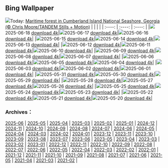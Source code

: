 ## Bing Wallpaper
![](https://www.bing.com/th?id=OHR.CumberlandOaks_EN-US1850139942_UHD.jpg&w=1000)Today: [Maritime forest in Cumberland Island National Seashore, Georgia (© Chris Moore/TANDEM Stills + Motion)](https://www.bing.com/th?id=OHR.CumberlandOaks_EN-US1850139942_UHD.jpg)
|      |      |      |
| :----: | :----: | :----: |
|![](https://www.bing.com/th?id=OHR.CumberlandOaks_EN-US1850139942_UHD.jpg&pid=hp&w=384&h=216&rs=1&c=4)2025-06-18 [download 4k](https://www.bing.com/th?id=OHR.CumberlandOaks_EN-US1850139942_UHD.jpg)|![](https://www.bing.com/th?id=OHR.SeaTurtleBrazil_EN-US1789042400_UHD.jpg&pid=hp&w=384&h=216&rs=1&c=4)2025-06-17 [download 4k](https://www.bing.com/th?id=OHR.SeaTurtleBrazil_EN-US1789042400_UHD.jpg)|![](https://www.bing.com/th?id=OHR.RheaDad_EN-US1643943847_UHD.jpg&pid=hp&w=384&h=216&rs=1&c=4)2025-06-16 [download 4k](https://www.bing.com/th?id=OHR.RheaDad_EN-US1643943847_UHD.jpg)|
|![](https://www.bing.com/th?id=OHR.FlagCapitolDC_EN-US1553861171_UHD.jpg&pid=hp&w=384&h=216&rs=1&c=4)2025-06-15 [download 4k](https://www.bing.com/th?id=OHR.FlagCapitolDC_EN-US1553861171_UHD.jpg)|![](https://www.bing.com/th?id=OHR.SanMiguelAzores_EN-US2785372768_UHD.jpg&pid=hp&w=384&h=216&rs=1&c=4)2025-06-14 [download 4k](https://www.bing.com/th?id=OHR.SanMiguelAzores_EN-US2785372768_UHD.jpg)|![](https://www.bing.com/th?id=OHR.BigBendChisos_EN-US9433220487_UHD.jpg&pid=hp&w=384&h=216&rs=1&c=4)2025-06-13 [download 4k](https://www.bing.com/th?id=OHR.BigBendChisos_EN-US9433220487_UHD.jpg)|
|![](https://www.bing.com/th?id=OHR.FlamingosNamibia_EN-US9397449472_UHD.jpg&pid=hp&w=384&h=216&rs=1&c=4)2025-06-12 [download 4k](https://www.bing.com/th?id=OHR.FlamingosNamibia_EN-US9397449472_UHD.jpg)|![](https://www.bing.com/th?id=OHR.AerialEverglades_EN-US9045585896_UHD.jpg&pid=hp&w=384&h=216&rs=1&c=4)2025-06-11 [download 4k](https://www.bing.com/th?id=OHR.AerialEverglades_EN-US9045585896_UHD.jpg)|![](https://www.bing.com/th?id=OHR.DubrovnikTwilight_EN-US9005720216_UHD.jpg&pid=hp&w=384&h=216&rs=1&c=4)2025-06-10 [download 4k](https://www.bing.com/th?id=OHR.DubrovnikTwilight_EN-US9005720216_UHD.jpg)|
|![](https://www.bing.com/th?id=OHR.StellarSeaLions_EN-US8941740506_UHD.jpg&pid=hp&w=384&h=216&rs=1&c=4)2025-06-09 [download 4k](https://www.bing.com/th?id=OHR.StellarSeaLions_EN-US8941740506_UHD.jpg)|![](https://www.bing.com/th?id=OHR.PacificCrestTrail_EN-US8903844619_UHD.jpg&pid=hp&w=384&h=216&rs=1&c=4)2025-06-08 [download 4k](https://www.bing.com/th?id=OHR.PacificCrestTrail_EN-US8903844619_UHD.jpg)|![](https://www.bing.com/th?id=OHR.NormandyBeach_EN-US8863709180_UHD.jpg&pid=hp&w=384&h=216&rs=1&c=4)2025-06-07 [download 4k](https://www.bing.com/th?id=OHR.NormandyBeach_EN-US8863709180_UHD.jpg)|
|![](https://www.bing.com/th?id=OHR.OlivaresMural_EN-US8824492734_UHD.jpg&pid=hp&w=384&h=216&rs=1&c=4)2025-06-06 [download 4k](https://www.bing.com/th?id=OHR.OlivaresMural_EN-US8824492734_UHD.jpg)|![](https://www.bing.com/th?id=OHR.CalaLuna_EN-US8760708047_UHD.jpg&pid=hp&w=384&h=216&rs=1&c=4)2025-06-05 [download 4k](https://www.bing.com/th?id=OHR.CalaLuna_EN-US8760708047_UHD.jpg)|![](https://www.bing.com/th?id=OHR.BicyclesUtrecht_EN-US8449213938_UHD.jpg&pid=hp&w=384&h=216&rs=1&c=4)2025-06-04 [download 4k](https://www.bing.com/th?id=OHR.BicyclesUtrecht_EN-US8449213938_UHD.jpg)|
|![](https://www.bing.com/th?id=OHR.EchinaceaButterfly_EN-US8404044892_UHD.jpg&pid=hp&w=384&h=216&rs=1&c=4)2025-06-03 [download 4k](https://www.bing.com/th?id=OHR.EchinaceaButterfly_EN-US8404044892_UHD.jpg)|![](https://www.bing.com/th?id=OHR.GrandeTerreReef_EN-US8351815569_UHD.jpg&pid=hp&w=384&h=216&rs=1&c=4)2025-06-02 [download 4k](https://www.bing.com/th?id=OHR.GrandeTerreReef_EN-US8351815569_UHD.jpg)|![](https://www.bing.com/th?id=OHR.SwedenReserve_EN-US8234763267_UHD.jpg&pid=hp&w=384&h=216&rs=1&c=4)2025-06-01 [download 4k](https://www.bing.com/th?id=OHR.SwedenReserve_EN-US8234763267_UHD.jpg)|
|![](https://www.bing.com/th?id=OHR.LittlePigeonRiver_EN-US1765916005_UHD.jpg&pid=hp&w=384&h=216&rs=1&c=4)2025-05-31 [download 4k](https://www.bing.com/th?id=OHR.LittlePigeonRiver_EN-US1765916005_UHD.jpg)|![](https://www.bing.com/th?id=OHR.MiravetSpain_EN-US4967052818_UHD.jpg&pid=hp&w=384&h=216&rs=1&c=4)2025-05-30 [download 4k](https://www.bing.com/th?id=OHR.MiravetSpain_EN-US4967052818_UHD.jpg)|![](https://www.bing.com/th?id=OHR.KelpOtter_EN-US4867923884_UHD.jpg&pid=hp&w=384&h=216&rs=1&c=4)2025-05-29 [download 4k](https://www.bing.com/th?id=OHR.KelpOtter_EN-US4867923884_UHD.jpg)|
|![](https://www.bing.com/th?id=OHR.MonaValePool_EN-US4805820773_UHD.jpg&pid=hp&w=384&h=216&rs=1&c=4)2025-05-28 [download 4k](https://www.bing.com/th?id=OHR.MonaValePool_EN-US4805820773_UHD.jpg)|![](https://www.bing.com/th?id=OHR.ArlingtonSunrise_EN-US4503302075_UHD.jpg&pid=hp&w=384&h=216&rs=1&c=4)2025-05-27 [download 4k](https://www.bing.com/th?id=OHR.ArlingtonSunrise_EN-US4503302075_UHD.jpg)|![](https://www.bing.com/th?id=OHR.ButchartFlowers_EN-US3361647368_UHD.jpg&pid=hp&w=384&h=216&rs=1&c=4)2025-05-26 [download 4k](https://www.bing.com/th?id=OHR.ButchartFlowers_EN-US3361647368_UHD.jpg)|
|![](https://www.bing.com/th?id=OHR.JotunheimenPark_EN-US4200824377_UHD.jpg&pid=hp&w=384&h=216&rs=1&c=4)2025-05-25 [download 4k](https://www.bing.com/th?id=OHR.JotunheimenPark_EN-US4200824377_UHD.jpg)|![](https://www.bing.com/th?id=OHR.ButterflyTurtle_EN-US4083359630_UHD.jpg&pid=hp&w=384&h=216&rs=1&c=4)2025-05-24 [download 4k](https://www.bing.com/th?id=OHR.ButterflyTurtle_EN-US4083359630_UHD.jpg)|![](https://www.bing.com/th?id=OHR.BaobabAvenue_EN-US3968050605_UHD.jpg&pid=hp&w=384&h=216&rs=1&c=4)2025-05-23 [download 4k](https://www.bing.com/th?id=OHR.BaobabAvenue_EN-US3968050605_UHD.jpg)|
|![](https://www.bing.com/th?id=OHR.SongyangTeaGarden_EN-US3919106941_UHD.jpg&pid=hp&w=384&h=216&rs=1&c=4)2025-05-22 [download 4k](https://www.bing.com/th?id=OHR.SongyangTeaGarden_EN-US3919106941_UHD.jpg)|![](https://www.bing.com/th?id=OHR.HoneyBeeLavender_EN-US3860322899_UHD.jpg&pid=hp&w=384&h=216&rs=1&c=4)2025-05-21 [download 4k](https://www.bing.com/th?id=OHR.HoneyBeeLavender_EN-US3860322899_UHD.jpg)|![](https://www.bing.com/th?id=OHR.MountHamilton_EN-US3808058743_UHD.jpg&pid=hp&w=384&h=216&rs=1&c=4)2025-05-20 [download 4k](https://www.bing.com/th?id=OHR.MountHamilton_EN-US3808058743_UHD.jpg)|

### Archives：
[2025-06](https://github.com/8838/bing-wallpaper/tree/main/picture/2025-06/) | [2025-05](https://github.com/8838/bing-wallpaper/tree/main/picture/2025-05/) | [2025-04](https://github.com/8838/bing-wallpaper/tree/main/picture/2025-04/) | [2025-03](https://github.com/8838/bing-wallpaper/tree/main/picture/2025-03/) | [2025-02](https://github.com/8838/bing-wallpaper/tree/main/picture/2025-02/) | [2025-01](https://github.com/8838/bing-wallpaper/tree/main/picture/2025-01/) | [2024-12](https://github.com/8838/bing-wallpaper/tree/main/picture/2024-12/) | [2024-11](https://github.com/8838/bing-wallpaper/tree/main/picture/2024-11/) | 
[2024-10](https://github.com/8838/bing-wallpaper/tree/main/picture/2024-10/) | [2024-09](https://github.com/8838/bing-wallpaper/tree/main/picture/2024-09/) | [2024-08](https://github.com/8838/bing-wallpaper/tree/main/picture/2024-08/) | [2024-07](https://github.com/8838/bing-wallpaper/tree/main/picture/2024-07/) | [2024-06](https://github.com/8838/bing-wallpaper/tree/main/picture/2024-06/) | [2024-05](https://github.com/8838/bing-wallpaper/tree/main/picture/2024-05/) | [2024-04](https://github.com/8838/bing-wallpaper/tree/main/picture/2024-04/) | [2024-03](https://github.com/8838/bing-wallpaper/tree/main/picture/2024-03/) | 
[2024-02](https://github.com/8838/bing-wallpaper/tree/main/picture/2024-02/) | [2024-01](https://github.com/8838/bing-wallpaper/tree/main/picture/2024-01/) | [2023-12](https://github.com/8838/bing-wallpaper/tree/main/picture/2023-12/) | [2023-11](https://github.com/8838/bing-wallpaper/tree/main/picture/2023-11/) | [2023-10](https://github.com/8838/bing-wallpaper/tree/main/picture/2023-10/) | [2023-09](https://github.com/8838/bing-wallpaper/tree/main/picture/2023-09/) | [2023-08](https://github.com/8838/bing-wallpaper/tree/main/picture/2023-08/) | [2023-07](https://github.com/8838/bing-wallpaper/tree/main/picture/2023-07/) | 
[2023-06](https://github.com/8838/bing-wallpaper/tree/main/picture/2023-06/) | [2023-05](https://github.com/8838/bing-wallpaper/tree/main/picture/2023-05/) | [2023-04](https://github.com/8838/bing-wallpaper/tree/main/picture/2023-04/) | [2023-03](https://github.com/8838/bing-wallpaper/tree/main/picture/2023-03/) | [2023-02](https://github.com/8838/bing-wallpaper/tree/main/picture/2023-02/) | [2023-01](https://github.com/8838/bing-wallpaper/tree/main/picture/2023-01/) | [2022-12](https://github.com/8838/bing-wallpaper/tree/main/picture/2022-12/) | [2022-11](https://github.com/8838/bing-wallpaper/tree/main/picture/2022-11/) | 
[2022-10](https://github.com/8838/bing-wallpaper/tree/main/picture/2022-10/) | [2022-09](https://github.com/8838/bing-wallpaper/tree/main/picture/2022-09/) | [2022-08](https://github.com/8838/bing-wallpaper/tree/main/picture/2022-08/) | [2022-07](https://github.com/8838/bing-wallpaper/tree/main/picture/2022-07/) | [2022-06](https://github.com/8838/bing-wallpaper/tree/main/picture/2022-06/) | [2022-05](https://github.com/8838/bing-wallpaper/tree/main/picture/2022-05/) | [2022-04](https://github.com/8838/bing-wallpaper/tree/main/picture/2022-04/) | [2022-03](https://github.com/8838/bing-wallpaper/tree/main/picture/2022-03/) | 
[2022-02](https://github.com/8838/bing-wallpaper/tree/main/picture/2022-02/) | [2022-01](https://github.com/8838/bing-wallpaper/tree/main/picture/2022-01/) | [2021-12](https://github.com/8838/bing-wallpaper/tree/main/picture/2021-12/) | [2021-11](https://github.com/8838/bing-wallpaper/tree/main/picture/2021-11/) | [2021-10](https://github.com/8838/bing-wallpaper/tree/main/picture/2021-10/) | [2021-09](https://github.com/8838/bing-wallpaper/tree/main/picture/2021-09/) | [2021-08](https://github.com/8838/bing-wallpaper/tree/main/picture/2021-08/) | [2021-07](https://github.com/8838/bing-wallpaper/tree/main/picture/2021-07/) | 
[2021-06](https://github.com/8838/bing-wallpaper/tree/main/picture/2021-06/) | [2021-05](https://github.com/8838/bing-wallpaper/tree/main/picture/2021-05/) | [2021-04](https://github.com/8838/bing-wallpaper/tree/main/picture/2021-04/) | [2021-03](https://github.com/8838/bing-wallpaper/tree/main/picture/2021-03/) | [2021-02](https://github.com/8838/bing-wallpaper/tree/main/picture/2021-02/) | 